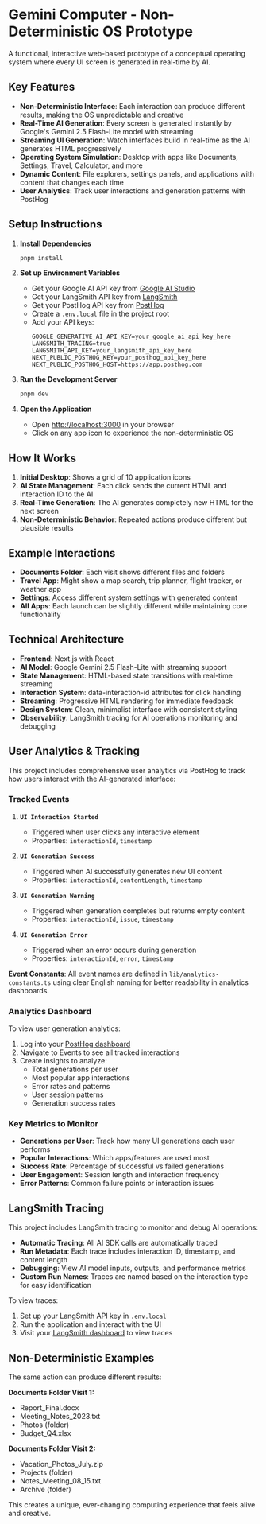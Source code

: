 # Gemini Computer - Non-Deterministic OS Prototype

A functional, interactive web-based prototype of a conceptual operating system where every UI screen is generated in real-time by AI.

## Key Features

- **Non-Deterministic Interface**: Each interaction can produce different results, making the OS unpredictable and creative
- **Real-Time AI Generation**: Every screen is generated instantly by Google's Gemini 2.5 Flash-Lite model with streaming
- **Streaming UI Generation**: Watch interfaces build in real-time as the AI generates HTML progressively
- **Operating System Simulation**: Desktop with apps like Documents, Settings, Travel, Calculator, and more
- **Dynamic Content**: File explorers, settings panels, and applications with content that changes each time
- **User Analytics**: Track user interactions and generation patterns with PostHog

## Setup Instructions

1. **Install Dependencies**
   ```bash
   pnpm install
   ```

2. **Set up Environment Variables**
   - Get your Google AI API key from [Google AI Studio](https://aistudio.google.com/app/apikey)
   - Get your LangSmith API key from [LangSmith](https://smith.langchain.com/)
   - Get your PostHog API key from [PostHog](https://app.posthog.com/)
   - Create a `.env.local` file in the project root
   - Add your API keys:
     ```
     GOOGLE_GENERATIVE_AI_API_KEY=your_google_ai_api_key_here
     LANGSMITH_TRACING=true
     LANGSMITH_API_KEY=your_langsmith_api_key_here
     NEXT_PUBLIC_POSTHOG_KEY=your_posthog_api_key_here
     NEXT_PUBLIC_POSTHOG_HOST=https://app.posthog.com
     ```

3. **Run the Development Server**
   ```bash
   pnpm dev
   ```

4. **Open the Application**
   - Open [http://localhost:3000](http://localhost:3000) in your browser
   - Click on any app icon to experience the non-deterministic OS

## How It Works

1. **Initial Desktop**: Shows a grid of 10 application icons
2. **AI State Management**: Each click sends the current HTML and interaction ID to the AI
3. **Real-Time Generation**: The AI generates completely new HTML for the next screen
4. **Non-Deterministic Behavior**: Repeated actions produce different but plausible results

## Example Interactions

- **Documents Folder**: Each visit shows different files and folders
- **Travel App**: Might show a map search, trip planner, flight tracker, or weather app
- **Settings**: Access different system settings with generated content
- **All Apps**: Each launch can be slightly different while maintaining core functionality

## Technical Architecture

- **Frontend**: Next.js with React
- **AI Model**: Google Gemini 2.5 Flash-Lite with streaming support
- **State Management**: HTML-based state transitions with real-time streaming
- **Interaction System**: data-interaction-id attributes for click handling
- **Streaming**: Progressive HTML rendering for immediate feedback
- **Design System**: Clean, minimalist interface with consistent styling
- **Observability**: LangSmith tracing for AI operations monitoring and debugging

## User Analytics & Tracking

This project includes comprehensive user analytics via PostHog to track how users interact with the AI-generated interface:

### Tracked Events

1. **`UI Interaction Started`**
   - Triggered when user clicks any interactive element
   - Properties: `interactionId`, `timestamp`

2. **`UI Generation Success`**
   - Triggered when AI successfully generates new UI content
   - Properties: `interactionId`, `contentLength`, `timestamp`

3. **`UI Generation Warning`**
   - Triggered when generation completes but returns empty content
   - Properties: `interactionId`, `issue`, `timestamp`

4. **`UI Generation Error`**
   - Triggered when an error occurs during generation
   - Properties: `interactionId`, `error`, `timestamp`

**Event Constants**: All event names are defined in `lib/analytics-constants.ts` using clear English naming for better readability in analytics dashboards.

### Analytics Dashboard

To view user generation analytics:
1. Log into your [PostHog dashboard](https://app.posthog.com/)
2. Navigate to Events to see all tracked interactions
3. Create insights to analyze:
   - Total generations per user
   - Most popular app interactions
   - Error rates and patterns
   - User session patterns
   - Generation success rates

### Key Metrics to Monitor

- **Generations per User**: Track how many UI generations each user performs
- **Popular Interactions**: Which apps/features are used most
- **Success Rate**: Percentage of successful vs failed generations
- **User Engagement**: Session length and interaction frequency
- **Error Patterns**: Common failure points or interaction issues

## LangSmith Tracing

This project includes LangSmith tracing to monitor and debug AI operations:

- **Automatic Tracing**: All AI SDK calls are automatically traced
- **Run Metadata**: Each trace includes interaction ID, timestamp, and content length
- **Debugging**: View AI model inputs, outputs, and performance metrics
- **Custom Run Names**: Traces are named based on the interaction type for easy identification

To view traces:
1. Set up your LangSmith API key in `.env.local`
2. Run the application and interact with the UI
3. Visit your [LangSmith dashboard](https://smith.langchain.com/) to view traces

## Non-Deterministic Examples

The same action can produce different results:

**Documents Folder Visit 1:**
- Report_Final.docx
- Meeting_Notes_2023.txt
- Photos (folder)
- Budget_Q4.xlsx

**Documents Folder Visit 2:**
- Vacation_Photos_July.zip
- Projects (folder)
- Notes_Meeting_08_15.txt
- Archive (folder)

This creates a unique, ever-changing computing experience that feels alive and creative. 